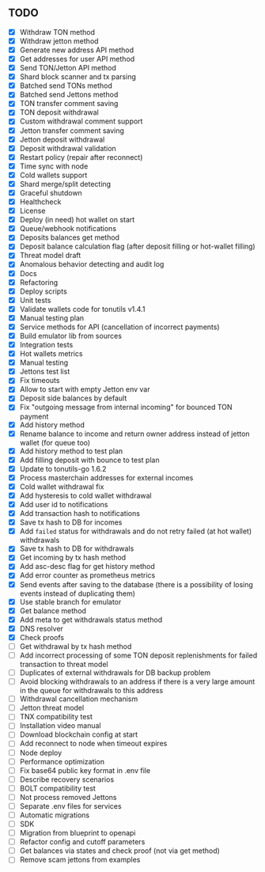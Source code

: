 ## TODO
- [x] Withdraw TON method
- [x] Withdraw jetton method
- [x] Generate new address API method
- [x] Get addresses for user API method
- [x] Send TON/Jetton API method
- [x] Shard block scanner and tx parsing
- [x] Batched send TONs method
- [x] Batched send Jettons method
- [x] TON transfer comment saving
- [x] TON deposit withdrawal
- [x] Custom withdrawal comment support
- [x] Jetton transfer comment saving
- [x] Jetton deposit withdrawal
- [x] Deposit withdrawal validation
- [x] Restart policy (repair after reconnect)
- [x] Time sync with node
- [x] Cold wallets support
- [x] Shard merge/split detecting
- [x] Graceful shutdown
- [x] Healthcheck
- [x] License
- [x] Deploy (in need) hot wallet on start 
- [x] Queue/webhook notifications
- [x] Deposits balances get method
- [x] Deposit balance calculation flag (after deposit filling or hot-wallet filling)
- [x] Threat model draft
- [x] Anomalous behavior detecting and audit log
- [x] Docs
- [x] Refactoring
- [x] Deploy scripts
- [x] Unit tests
- [x] Validate wallets code for tonutils v1.4.1
- [x] Manual testing plan
- [x] Service methods for API (cancellation of incorrect payments)
- [x] Build emulator lib from sources
- [x] Integration tests
- [x] Hot wallets metrics
- [x] Manual testing
- [x] Jettons test list
- [x] Fix timeouts
- [x] Allow to start with empty Jetton env var
- [x] Deposit side balances by default
- [x] Fix "outgoing message from internal incoming" for bounced TON payment 
- [x] Add history method
- [x] Rename balance to income and return owner address instead of jetton wallet (for queue too)
- [x] Add history method to test plan
- [x] Add filling deposit with bounce to test plan
- [x] Update to tonutils-go 1.6.2
- [x] Process masterchain addresses for external incomes
- [x] Cold wallet withdrawal fix
- [x] Add hysteresis to cold wallet withdrawal
- [x] Add user id to notifications
- [x] Add transaction hash to notifications
- [x] Save tx hash to DB for incomes
- [x] Add `failed` status for withdrawals and do not retry failed (at hot wallet) withdrawals
- [x] Save tx hash to DB for withdrawals
- [x] Get incoming by tx hash method
- [x] Add asc-desc flag for get history method
- [x] Add error counter as prometheus metrics
- [x] Send events after saving to the database (there is a possibility of losing events instead of duplicating them)
- [x] Use stable branch for emulator
- [x] Get balance method
- [x] Add meta to get withdrawals status method
- [x] DNS resolver
- [x] Check proofs
- [ ] Get withdrawal by tx hash method
- [ ] Add incorrect processing of some TON deposit replenishments for failed transaction to threat model
- [ ] Duplicates of external withdrawals for DB backup problem
- [ ] Avoid blocking withdrawals to an address if there is a very large amount in the queue for withdrawals to this address
- [ ] Withdrawal cancellation mechanism
- [ ] Jetton threat model
- [ ] TNX compatibility test
- [ ] Installation video manual
- [ ] Download blockchain config at start
- [ ] Add reconnect to node when timeout expires
- [ ] Node deploy
- [ ] Performance optimization
- [ ] Fix base64 public key format in .env file
- [ ] Describe recovery scenarios
- [ ] BOLT compatibility test
- [ ] Not process removed Jettons
- [ ] Separate .env files for services
- [ ] Automatic migrations
- [ ] SDK
- [ ] Migration from blueprint to openapi
- [ ] Refactor config and cutoff parameters
- [ ] Get balances via states and check proof (not via get method)
- [ ] Remove scam jettons from examples
